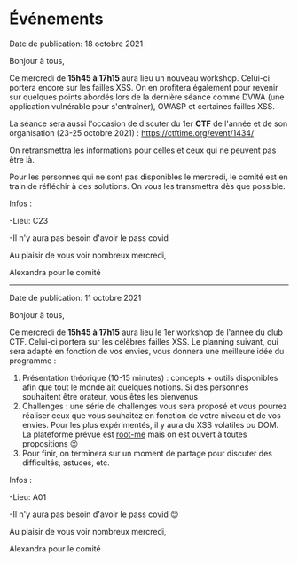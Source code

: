 # Événements

Date de publication: 18 octobre 2021

Bonjour à tous,

Ce mercredi de **15h45 à 17h15** aura lieu un nouveau workshop. Celui-ci portera encore sur les failles XSS. On en profitera également pour revenir sur quelques points abordés lors de la dernière séance comme DVWA (une application vulnérable pour s'entraîner), OWASP et certaines failles XSS.

La séance sera aussi l'occasion de discuter du 1er **CTF** de l'année et de son organisation (23-25 octobre 2021) : https://ctftime.org/event/1434/

On retransmettra les informations pour celles et ceux qui ne peuvent pas être là.

Pour les personnes qui ne sont pas disponibles le mercredi, le comité est en train de réfléchir à des solutions. On vous les transmettra dès que possible.

Infos :

-Lieu: C23

-Il n'y aura pas besoin d'avoir le pass covid



Au plaisir de vous voir nombreux mercredi,

Alexandra pour le comité









---

Date de publication: 11 octobre 2021

Bonjour à tous,

Ce mercredi de **15h45 à 17h15** aura lieu le 1er workshop de l'année du club CTF. Celui-ci portera sur les célèbres failles XSS. Le planning suivant, qui sera adapté en fonction de vos envies, vous donnera une meilleure idée du programme :

1. Présentation théorique (10-15 minutes) : concepts + outils disponibles afin que tout le monde ait quelques notions. Si des personnes souhaitent être orateur, vous êtes les bienvenus
2. Challenges : une série de challenges vous sera proposé et vous pourrez réaliser ceux que vous souhaitez en fonction de votre niveau et de vos envies. Pour les plus expérimentés, il y aura du XSS volatiles ou DOM. La plateforme prévue est [root-me](https://www.root-me.org/) mais on est ouvert à toutes propositions 😉
3. Pour finir, on terminera sur un moment de partage pour discuter des difficultés, astuces, etc.

Infos :

-Lieu: A01

-Il n'y aura pas besoin d'avoir le pass covid 😊




Au plaisir de vous voir nombreux mercredi,

Alexandra pour le comité
